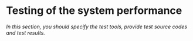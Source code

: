 # Testing of the system performance

_In this section, you should specify the test tools, provide test source codes and test results._
